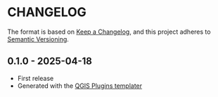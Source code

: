 # CHANGELOG

The format is based on [Keep a Changelog](https://keepachangelog.com/), and this project adheres to [Semantic Versioning](https://semver.org/).

<!--

Unreleased

## version_tag - YYYY-DD-mm

### Added

### Changed

### Removed

-->

## 0.1.0 - 2025-04-18

- First release
- Generated with the [QGIS Plugins templater](https://oslandia.gitlab.io/qgis/template-qgis-plugin/)

